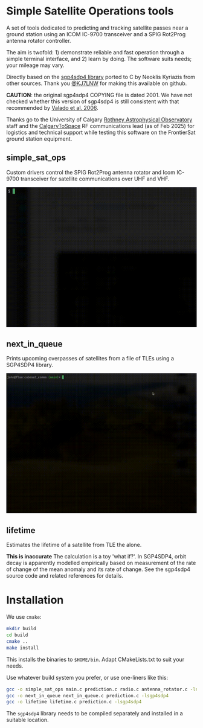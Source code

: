 # Simple Satellite Operations tools

A set of tools dedicated to predicting and tracking satellite passes near a
ground station using an ICOM IC-9700 transceiver and a SPIG Rot2Prog antenna
rotator controller. 

The aim is twofold: 1) demonstrate reliable and fast operation through a
simple terminal interface, and 2) learn by doing. The software suits needs;
your mileage may vary. 

Directly based on the [sgp4sdp4 library](https://github.com/KJ7LNW/sgp4sdp4)
ported to C by Neoklis Kyriazis from other sources. Thank you
[@KJ7LNW](https://github.com/KJ7LNW) for making this available on github.

**CAUTION**: the original sgp4sdp4 COPYING file is dated 2001. We have not
checked whether this version of sgp4sdp4 is still consistent with that
recommended by [Valado et al.
2006](https://celestrak.org/publications/AIAA/2006-6753/AIAA-2006-6753-Rev3.pdf).

Thanks go to the University of Calgary [Rothney Astrophysical
Observatory](https://science.ucalgary.ca/rothney-observatory) staff and the
[CalgaryToSpace](https://www.calgarytospace.ca) RF communications lead (as of
Feb 2025) for logistics and technical support while testing this software on
the FrontierSat ground station equipment.

## simple_sat_ops

Custom drivers control the SPIG Rot2Prog antenna rotator and Icom IC-9700
transceiver for satellite communications over UHF and VHF. 

![A radio demo gif](demo/simple_sat_ops_demo_radio_only_20250217.gif)

## next_in_queue

Prints upcoming overpasses of satellites from a file of TLEs using a SGP4SDP4
library.

![A demo without hardware gif](demo/simple_sat_ops_demo_no_hardware_20250127.gif)

## lifetime 

Estimates the lifetime of a satellite from TLE the alone. 

**This is inaccurate** The calculation is a toy 'what if?'. In SGP4SDP4, orbit
decay is apparently modelled empirically based on measurement of the rate of
change of the mean anomaly and its rate of change. See the sgp4sdp4 source
code and related references for details.

# Installation

We use ``cmake``:

```bash
mkdir build
cd build
cmake ..
make install
```

This installs the binaries to ``$HOME/bin``. Adapt CMakeLists.txt to suit your needs.

Use whatever build system you prefer, or use one-liners like this:

```bash
gcc -o simple_sat_ops main.c prediction.c radio.c antenna_rotator.c -lncurses -lsgp4sdp4
gcc -o next_in_queue next_in_queue.c prediction.c -lsgp4sdp4
gcc -o lifetime lifetime.c prediction.c -lsgp4sdp4
```

The ```sgp4sdp4``` library needs to be compiled separately and installed in a
suitable location.
